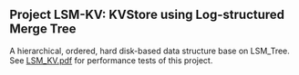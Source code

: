 ## Project LSM-KV: KVStore using Log-structured Merge Tree

A  hierarchical, ordered, hard disk-based data structure base on LSM_Tree.
See [LSM_KV.pdf](https://github.com/every-breaking-wave/LSM_Tree/blob/master/LSM_KV.pdf) for performance tests of this project.
